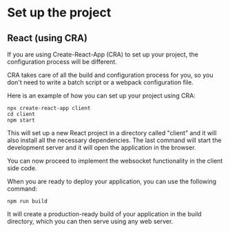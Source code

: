 # Set up the project

## React (using CRA)
If you are using Create-React-App (CRA) to set up your project, the configuration process will be different.

CRA takes care of all the build and configuration process for you, so you don't need to write a batch script or a webpack configuration file.

Here is an example of how you can set up your project using CRA:

```
npx create-react-app client
cd client
npm start
```

This will set up a new React project in a directory called "client" and it will also install all the necessary dependencies. The last command will start the development server and it will open the application in the browser.

You can now proceed to implement the websocket functionality in the client side code.

When you are ready to deploy your application, you can use the following command:

```
npm run build
```

It will create a production-ready build of your application in the build directory, which you can then serve using any web server.
